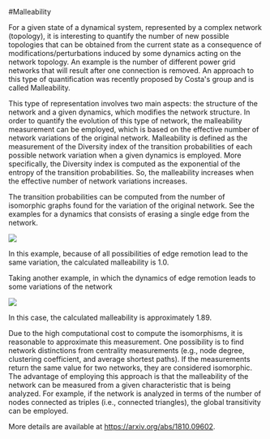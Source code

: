 #Malleability

For a given state of a dynamical system, represented by a complex network (topology), it is interesting to quantify the number of new possible topologies that can be obtained from the current state as a consequence of modifications/perturbations induced by some dynamics acting on the network topology. An example is the number of different power grid networks that will result after one connection is removed. An approach to this type of quantification was recently proposed by Costa's group and is called Malleability.

This type of representation involves two main aspects: the structure of the network and a given dynamics, which modifies the network structure. In order to quantify the evolution of this type of network, the malleability measurement can be employed, which is based on the effective number of network variations of the original network. Malleability is defined as the measurement of the Diversity index of the transition probabilities of each possible network variation when a given dynamics is employed. More specifically, the Diversity index is computed as the exponential of the entropy of the transition probabilities. So, the malleability increases when the effective number of network variations increases.

The transition probabilities can be computed from the number of isomorphic graphs found for the variation of the original network. See the examples for a dynamics that consists of erasing a single edge from the network. 

![](/images/example1.png)

In this example, because of all possibilities of edge remotion lead to the same variation, the calculated malleability is 1.0.

Taking another example, in which the dynamics of edge remotion leads to some variations of the network

![](/images/example2.png)

In this case, the calculated malleability is approximately 1.89.

Due to the high computational cost to compute the isomorphisms, it is reasonable to approximate this measurement. One possibility is to find network distinctions from centrality measurements (e.g., node degree, clustering coefficient, and average shortest paths). If the measurements return the same value for two networks, they are considered isomorphic. The advantage of employing this approach is that the malleability of the network can be measured from a given characteristic that is being analyzed. For example, if the network is analyzed in terms of the number of nodes connected as triples (i.e., connected triangles), the global transitivity can be employed.

More details are available at https://arxiv.org/abs/1810.09602. 
